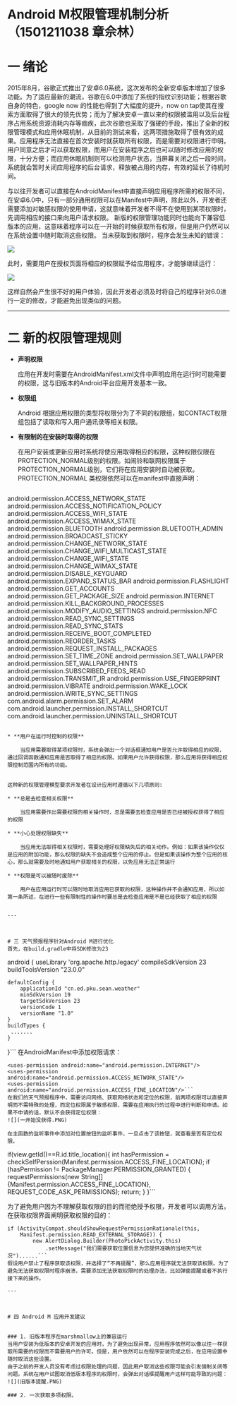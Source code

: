 # Android M权限管理机制分析（1501211038 章佘林）

# 一 绪论


2015年8月，谷歌正式推出了安卓6.0系统，这次发布的全新安卓版本增加了很多功能。为了适应最新的潮流，谷歌在6.0中添加了系统的指纹识别功能；根据谷歌自身的特色，google now 的性能也得到了大幅度的提升，now on tap使其在搜索方面取得了很大的领先优势；而为了解决安卓一直以来的权限被滥用以及后台程序占用系统资源消耗内存等痼疾，此次谷歌也采取了强硬的手段，推出了全新的权限管理模式和应用休眠机制，从目前的测试来看，这两项措施取得了很有效的成果。应用程序无法直接在首次安装时就获取所有权限，而是需要对权限进行申明，用户同意之后才可以获取权限，而用户在安装程序之后也可以随时修改应用的权限，十分方便；而应用休眠机制则可以检测用户状态，当屏幕关闭之后一段时间，系统就会暂时关闭应用程序的后台请求，释放被占用的内存，有效的延长了待机时间。

与以往开发者可以直接在AndroidManifest中直接声明应用程序所需的权限不同，在安卓6.0中，只有一部分通用权限可以在Manifest中声明，除此以外，开发者还需要添加对敏感权限的使用申请，这就意味着开发者不得不在使用到某项权限时，先调用相应的接口来向用户请求权限。
新版的权限管理功能同时也能向下兼容低版本的应用，这意味着程序可以在一开始的时候获取所有权限，但是用户仍然可以在系统设置中随时取消这些权限。
当未获取到权限时，程序会发生未知的错误：

 ![](未获取权限时，容易发生崩溃.PNG)

此时，需要用户在授权页面将相应的权限赋予给应用程序，才能够继续运行：



![](应用授权页面.PNG)

这样自然会产生很不好的用户体验，因此开发者必须及时将自己的程序针对6.0进行一定的修改，才能避免出现类似的问题。


---

# 二 新的权限管理规则
* **声明权限**

   应用在开发时需要在AndroidManifest.xml文件中声明应用在运行时可能需要的权限，这与旧版本的Android平台应用开发基本一致。
* **权限组**

    Android 根据应用权限的类型将权限分为了不同的权限组，如CONTACT权限组包括了读取和写入用户通讯录等相关权限。
* **有限制的在安装时取得的权限**

    在用户安装或更新应用时系统将使应用取得相应的权限，这种权限仅限在PROTECTION_NORMAL级别的权限。如闹铃和联网权限属于PROTECTION_NORMAL级别，它们将在应用安装时自动被获取。
     PROTECTION_NORMAL 类权限依然可以在manifest中直接声明：
    ```android.permission.ACCESS_LOCATION_EXTRA_COMMANDS
android.permission.ACCESS_NETWORK_STATE
android.permission.ACCESS_NOTIFICATION_POLICY
android.permission.ACCESS_WIFI_STATE
android.permission.ACCESS_WIMAX_STATE
android.permission.BLUETOOTH
android.permission.BLUETOOTH_ADMIN
android.permission.BROADCAST_STICKY
android.permission.CHANGE_NETWORK_STATE
android.permission.CHANGE_WIFI_MULTICAST_STATE
android.permission.CHANGE_WIFI_STATE
android.permission.CHANGE_WIMAX_STATE
android.permission.DISABLE_KEYGUARD
android.permission.EXPAND_STATUS_BAR
android.permission.FLASHLIGHT
android.permission.GET_ACCOUNTS
android.permission.GET_PACKAGE_SIZE
android.permission.INTERNET
android.permission.KILL_BACKGROUND_PROCESSES
android.permission.MODIFY_AUDIO_SETTINGS
android.permission.NFC
android.permission.READ_SYNC_SETTINGS
android.permission.READ_SYNC_STATS
android.permission.RECEIVE_BOOT_COMPLETED
android.permission.REORDER_TASKS
android.permission.REQUEST_INSTALL_PACKAGES
android.permission.SET_TIME_ZONE
android.permission.SET_WALLPAPER
android.permission.SET_WALLPAPER_HINTS
android.permission.SUBSCRIBED_FEEDS_READ
android.permission.TRANSMIT_IR
android.permission.USE_FINGERPRINT
android.permission.VIBRATE
android.permission.WAKE_LOCK
android.permission.WRITE_SYNC_SETTINGS
com.android.alarm.permission.SET_ALARM
com.android.launcher.permission.INSTALL_SHORTCUT
com.android.launcher.permission.UNINSTALL_SHORTCUT
```
    
* **用户在运行时控制的权限**

    当应用需要取得某项权限时，系统会弹出一个对话框通知用户是否允许取得相应的权限，通过回调函数通知应用是否取得了相应的权限。如果用户允许获得权限，那么应用将获得相应权限控制范围内所有的功能。


这种新的权限管理模型要求开发者在设计应用时遵循以下几项原则:

* **总是去检查相关权限**
 
    当应用需要作出需要权限的相关操作时，总是需要去检查应用是否已经被授权获得了相应的权限

* **小心处理权限缺失**

    当应用无法取得相关权限时，需要处理好权限缺失后的相关动作。例如：如果该操作仅仅是应用的附加功能，那么权限的缺失不会造成整个应用的停止。但是如果该操作为整个应用的核心，那么就需要及时地通知用户获取相关的权限，以免应用无法正常运行 
    
* **权限是可以被随时废除**

    用户在应用运行时可以随时地取消应用已获取的权限，这种操作并不会通知应用，所以如第一条所述，在进行一些有限制性的操作时要总是去检查应用是不是已经获取了相应的权限


---



# 三 天气预报程序针对Android M进行优化 
首先，在build.gradle中将SDK修改为23
```
android {
    useLibrary 'org.apache.http.legacy'
    compileSdkVersion 23
    buildToolsVersion "23.0.0"

    defaultConfig {
        applicationId "cn.ed.pku.sean.weather"
        minSdkVersion 19
        targetSdkVersion 23
        versionCode 1
        versionName "1.0"
    }
    buildTypes {
     .......
    }
}```
在AndroidManifest中添加权限请求：
```
<uses-permission android:name="android.permission.INTERNET"/>
<uses-permission android:name="android.permission.ACCESS_NETWORK_STATE"/>
<uses-permission android:name="android.permission.ACCESS_FINE_LOCATION"/>```
在我们的天气预报程序中，需要访问网络、获取网络状态和定位的权限，前两项权限可以直接声明而不需特殊的处理，而定位权限属于敏感权限，需要在应用执行的过程中进行判断和申请。如果不申请的话，默认不会获得定位权限：
![](一开始没获得.PNG)

在主函数的监听事件中添加对位置按钮的监听事件，一旦点击了该按钮，就查看是否有定位权限。
```
if(view.getId()==R.id.title_location){
            int hasPermission = checkSelfPerssion(Manifest.permission.ACCESS_FINE_LOCATION);
            if (hasPermission != PackageManager.PERMISSION_GRANTED) {
                requestPermissions(new String[]{Manifest.permission.ACCESS_FINE_LOCATION},
                        REQUEST_CODE_ASK_PERMISSIONS);
                return;
            }
        }```

为了避免用户因为不理解获取权限的目的而拒绝授予权限，开发者可以调用方法，在获取权限界面阐明获取权限的目的：
```
if (ActivityCompat.shouldShowRequestPermissionRationale(this,
    Manifest.permission.READ_EXTERNAL_STORAGE)) {
        new AlertDialog.Builder(PhotoPickActivity.this)
            .setMessage("我们需要获取位置信息为您提供准确的当地天气状况")......```
假设用户禁止了程序获取该权限，并选择了“不再提醒”，那么应用程序就无法获取该权限。为了避免无法获取权限时程序崩溃，需要添加无法获取权限时的处理办法，比如弹窗提醒或者不执行接下来的操作。

---

    

# 四 Android M 应用开发建议


### 1. 旧版本程序在marshmallow上的兼容运行
当用户安装为低版本的安卓开发的应用时，为了避免出现异常，应用程序依然可以像以往一样获取所需要的权限而不需要用户的许可。但是，用户依然可以在程序安装完成之后，在应用设置中随时取消这些设置。
由于之前的开发人员没有考虑过权限处理的问题，因此用户取消这些权限可能会引发强制关闭等问题。系统在用户试图取消低版本程序的权限时，会弹出对话框提醒用户这样可能导致的问题：
![](旧版本提醒.PNG)

### 2. 一次获取多项权限。





